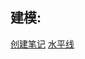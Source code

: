 ## 建模:

[创建笔记](%E5%BB%BA%E6%A8%A1\%E5%88%9B%E5%BB%BA%E7%AC%94%E8%AE%B0.md)
[水平线](%E5%BB%BA%E6%A8%A1\%E6%B0%B4%E5%B9%B3%E7%BA%BF.md)
